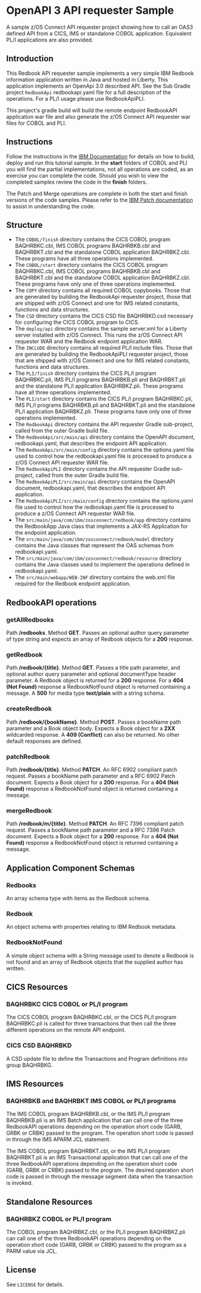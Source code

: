 # OpenAPI 3 API requester Sample
A sample z/OS Connect API requester project showing how to call an OAS3 defined API from a CICS, IMS or standalone COBOL application. Equivalent PL/I applications are also provided.

## Introduction
This Redbook API requester sample implements a very simple IBM Redbook information application written in Java and hosted in Liberty. This application implements an OpenApi 3.0 described API. See the Sub Gradle project `RedbookApi` redbookapi.yaml file for a full description of the operations.  For a PL/I usage please use RedbookApiPLI.

This project's gradle build will build the remote endpoint RedbookAPI application war file and also generate the z/OS Connect API requester war files for COBOL and PLI.

## Instructions
Follow the instructions in the [IBM Documentation](https://www.ibm.com/docs/en/zos-connect/3.0.0?topic=gstz3-creating-zos-connect-api-requester-project-zos-application) for details on how to build, deploy and run this tutorial sample.   In the **start** folders of COBOL and PLI you will find the partial implementations, not all operations are coded, as an exercise you can complete the code.  Should you wish to view the completed samples review the code in the **finish** folders.

The Patch and Merge operations are complete in both the start and finish versions of the code samples. Please refer to the [IBM Patch documentation](https://www.ibm.com/docs/en/zos-connect/3.0.0?topic=api-using-patch-in-application) to assist in understanding the code.

## Structure
* The `COBOL/finish` directory contains the CICS COBOL program BAQHRBKC.cbl, IMS COBOL programs BAQHRBKB.cbl and BAQHRBKT.cbl and the standalone COBOL application BAQHRBKZ.cbl. These programs have all three operations implemented.
* The `COBOL/start` directory contains the CICS COBOL program BAQHRBKC.cbl, IMS COBOL programs BAQHRBKB.cbl and BAQHRBKT.cbl and the standalone COBOL application BAQHRBKZ.cbl. These programs have only one of three operations implemented.
* The `COPY` directory contains all required COBOL copybooks. Those that are generated by building the RedbookApi requester project, those that are shipped with z/OS Connect and one for IMS related constants, functions and data structures.
* The `CSD` directory contains the CICS CSD file BAQHRBKD.csd necessary for configuring the CICS COBOL program to CICS.
* The `deploy/api` directory contains the sample server.xml for a Liberty server installed with z/OS Connect. This runs the z/OS Connect API requester WAR and the Redbook endpoint application WAR.
* The `INCLUDE` directory contains all required PL/I include files. Those that are generated by building the RedbookApiPLI requester project, those that are shipped with z/OS Connect and one for IMS related constants, functions and data structures.
* The `PLI/finish` directory contains the CICS PL/I program BAQHRBKC.pli, IMS PL/I programs BAQHRBKB.pli and BAQHRBKT.pli and the standalone PL/I application BAQHRBKZ.pli. These programs have all three operations implemented.
* The `PLI/start` directory contains the CICS PL/I program BAQHRBKC.pli, IMS PL/I programs BAQHRBKB.pli and BAQHRBKT.pli and the standalone PL/I application BAQHRBKZ.pli. These programs have only one of three operations implemented.
* The `RedbookApi` directory contains the API requester Gradle sub-project, called from the outer Gradle build file.
* The `RedbookApi/src/main/api` directory contains the OpenAPI document, redbookapi.yaml, that describes the endpoint API application.
* The `RedbookApi/src/main/config` directory contains the options.yaml file used to control how the redbookapi.yaml file is processed to produce a z/OS Connect API requester WAR file.
* The `RedbookApiPLI` directory contains the API requester Gradle sub-project, called from the outer Gradle build file.
* The `RedbookApiPLI/src/main/api` directory contains the OpenAPI document, redbookapi.yaml, that describes the endpoint API application.
* The `RedbookApiPLI/src/main/config` directory contains the options.yaml file used to control how the redbookapi.yaml file is processed to produce a z/OS Connect API requester WAR file.
* The `src/main/java/com/ibm/zosconnect/redbook/app` directory contains the RedbookApp Java class that implements a JAX-RS Application for the endpoint application.
* The `src/main/java/com/ibm/zosconnect/redbook/model` directory contains the Java classes that represent the OAS schemas from redbookapi.yaml.
* The `src/main/java/com/ibm/zosconnect/redbook/resource` directory contains the Java classes used to implement the operations defined in redbookapi.yaml.
* The `src/main/webapp/WEB-INF` directory contains the web.xml file required for the Redbook endpoint application.

## RedbookAPI operations
### getAllRedbooks
Path **/redbooks**. Method **GET**. Passes an optional author query parameter of type string and expects an array of Redbook objects for a **200** response.

### getRedbook
Path **/redbook/{title}**. Method **GET**. Passes a title path parameter, and optional author query parameter and optional documentType header parameter. A Redbook object is returned for a **200** response. For a **404 (Not Found)** response a RedbookNotFound object is returned containing a message. A **500** for media type **text/plain** with a string schema.

### createRedbook
Path **/redbook/{bookName}**. Method **POST**. Passes a bookName path parameter and a Book object body. Expects a Book object for a **2XX** wildcarded response. A **409 (Conflict)** can also be returned. No other default responses are defined.

### patchRedbook
Path **/redbook/{title}**. Method **PATCH**. An RFC 6902 compliant patch request. Passes a bookName path parameter and a RFC 6902 Patch document. Expects a Book object for a **200** response. For a **404 (Not Found)** response a RedbookNotFound object is returned containing a message.

### mergeRedbook
Path **/redbook/m/{title}**. Method **PATCH**. An RFC 7396 compliant patch request. Passes a bookName path parameter and a RFC 7396 Patch document. Expects a Book object for a **200** response. For a **404 (Not Found)** response a RedbookNotFound object is returned containing a message. 

## Application Component Schemas
### Redbooks
An array schema type with items as the Redbook schema.

### Redbook
An object schema with properties relating to IBM Redbook metadata.

### RedbookNotFound
A simple object schema with a String message used to denote a Redbook is not found and an array of Redbook objects that the supplied author has written.

## CICS Resources
### BAQHRBKC CICS COBOL or PL/I program
The CICS COBOL program BAQHRBKC.cbl, or the CICS PL/I program BAQHRBKC.pli is called for three transactions that then call the three different operations on the remote API endpoint.

### CICS CSD BAQHRBKD
A CSD update file to define the Transactions and Program definitions into group BAQHRBKG.

## IMS Resources
### BAQHRBKB and BAQHRBKT IMS COBOL or PL/I programs
The IMS COBOL program BAQHRBKB.cbl, or the IMS PL/I program BAQHRBKB.pli is an IMS Batch application that can call one of the three RedbookAPI operations depending on the operation short code (GARB, GRBK or CRBK) passed to the program. The operation short code is passed in through the IMS APARM JCL statement.

The IMS COBOL program BAQHRBKT.cbl, or the IMS PL/I program BAQHRBKT.pli is an IMS Transactional application that can call one of the three RedbookAPI operations depending on the operation short code (GARB, GRBK or CRBK) passed to the program. The desired operation short code is passed in through the message segment data when the transaction is invoked.

## Standalone Resources
### BAQHRBKZ COBOL or PL/I program
The COBOL program BAQHRBKZ.cbl, or the PL/I program BAQHRBKZ.pli can call one of the three RedbookAPI operations depending on the operation short code (GARB, GRBK or CRBK) passed to the program as a PARM value via JCL.

## License
See `LICENSE` for details.
